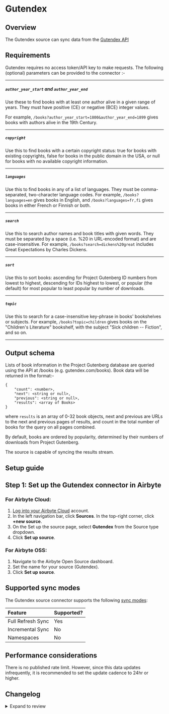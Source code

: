 # Gutendex

## Overview

The Gutendex source can sync data from the [Gutendex API](https://gutendex.com/)

## Requirements

Gutendex requires no access token/API key to make requests.
The following (optional) parameters can be provided to the connector :-

---

##### `author_year_start` and `author_year_end`

Use these to find books with at least one author alive in a given range of years. They must have positive (CE) or negative (BCE) integer values.

For example, `/books?author_year_start=1800&author_year_end=1899` gives books with authors alive in the 19th Century.

---

##### `copyright`

Use this to find books with a certain copyright status: true for books with existing copyrights, false for books in the public domain in the USA, or null for books with no available copyright information.

---

##### `languages`

Use this to find books in any of a list of languages. They must be comma-separated, two-character language codes. For example, `/books?languages=en` gives books in English, and `/books?languages=fr,fi` gives books in either French or Finnish or both.

---

##### `search`

Use this to search author names and book titles with given words. They must be separated by a space (i.e. %20 in URL-encoded format) and are case-insensitive. For example, `/books?search=dickens%20great` includes Great Expectations by Charles Dickens.

---

##### `sort`

Use this to sort books: ascending for Project Gutenberg ID numbers from lowest to highest, descending for IDs highest to lowest, or popular (the default) for most popular to least popular by number of downloads.

---

##### `topic`

Use this to search for a case-insensitive key-phrase in books' bookshelves or subjects. For example, `/books?topic=children` gives books on the "Children's Literature" bookshelf, with the subject "Sick children -- Fiction", and so on.

---

## Output schema

Lists of book information in the Project Gutenberg database are queried using the API at /books (e.g. gutendex.com/books). Book data will be returned in the format:-

```
{
    "count": <number>,
    "next": <string or null>,
    "previous": <string or null>,
    "results": <array of Books>
}
```

where `results` is an array of 0-32 book objects, next and previous are URLs to the next and previous pages of results, and count in the total number of books for the query on all pages combined.

By default, books are ordered by popularity, determined by their numbers of downloads from Project Gutenberg.

The source is capable of syncing the results stream.

## Setup guide

## Step 1: Set up the Gutendex connector in Airbyte

### For Airbyte Cloud:

1. [Log into your Airbyte Cloud](https://cloud.airbyte.com/workspaces) account.
2. In the left navigation bar, click **Sources**. In the top-right corner, click **+new source**.
3. On the Set up the source page, select **Gutendex** from the Source type dropdown.
4. Click **Set up source**.

### For Airbyte OSS:

1. Navigate to the Airbyte Open Source dashboard.
2. Set the name for your source (Gutendex).
3. Click **Set up source**.

## Supported sync modes

The Gutendex source connector supports the following [sync modes](https://docs.airbyte.com/cloud/core-concepts#connection-sync-modes):

| Feature           | Supported? |
| :---------------- | :--------- |
| Full Refresh Sync | Yes        |
| Incremental Sync  | No         |
| Namespaces        | No         |

## Performance considerations

There is no published rate limit. However, since this data updates infrequently, it is recommended to set the update cadence to 24hr or higher.

## Changelog

<details>
  <summary>Expand to review</summary>

| Version | Date       | Pull Request                                              | Subject                                    |
| :------ | :--------- | :-------------------------------------------------------- | :----------------------------------------- |
| 0.1.0   | 2022-10-17 | [#18075](https://github.com/airbytehq/airbyte/pull/18075) | 🎉 New Source: Gutendex API [low-code CDK] |

</details>